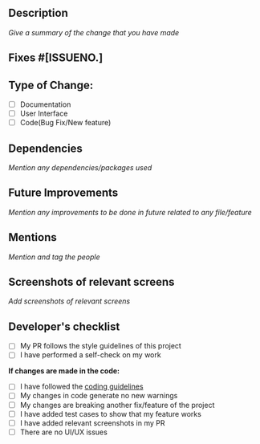 ## Description

_Give a summary of the change that you have made_

## Fixes #[ISSUENO.]

## Type of Change:
- [ ] Documentation
- [ ] User Interface
- [ ] Code(Bug Fix/New feature)

## Dependencies 

_Mention any dependencies/packages used_

## Future Improvements 

_Mention any improvements to be done in future related to any file/feature_

## Mentions 

_Mention and tag the people_

## Screenshots of relevant screens 

_Add screenshots of relevant screens_

## Developer's checklist 
- [ ] My PR follows the style guidelines of this project
- [ ] I have performed a self-check on my work

**If changes are made in the code:**
- [ ] I have followed the [coding guidelines](https://google.github.io/styleguide/jsguide.html)
- [ ] My changes in code generate no new warnings
- [ ] My changes are breaking another fix/feature of the project
- [ ] I have added test cases to show that my feature works 
- [ ] I have added relevant screenshots in my PR
- [ ] There are no UI/UX issues
